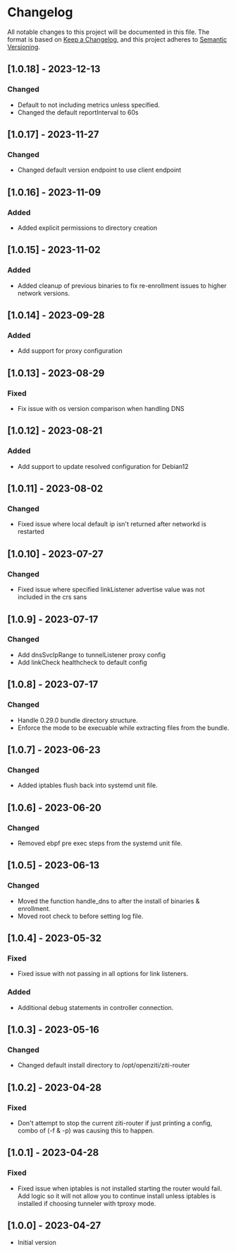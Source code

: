 # Changelog

All notable changes to this project will be documented in this file. The format is based on [Keep a Changelog](https://keepachangelog.com/en/1.0.0/), and this project adheres to [Semantic Versioning](https://semver.org/spec/v2.0.0.html).
## [1.0.18] - 2023-12-13

### Changed

- Default to not including metrics unless specified.
- Changed the default reportInterval to 60s

## [1.0.17] - 2023-11-27

### Changed

- Changed default version endpoint to use client endpoint


## [1.0.16] - 2023-11-09

### Added

- Added explicit permissions to directory creation

## [1.0.15] - 2023-11-02

### Added

- Added cleanup of previous binaries to fix re-enrollment issues to higher network versions.

## [1.0.14] - 2023-09-28

### Added

- Add support for proxy configuration

## [1.0.13] - 2023-08-29

### Fixed

- Fix issue with os version comparison when handling DNS
## [1.0.12] - 2023-08-21

### Added

- Add support to update resolved configuration for Debian12

## [1.0.11] - 2023-08-02

### Changed

- Fixed issue where local default ip isn't returned after networkd is restarted

## [1.0.10] - 2023-07-27

### Changed

 - Fixed issue where specified linkListener advertise value was not included in the crs sans

## [1.0.9] - 2023-07-17

### Changed

- Add dnsSvcIpRange to tunnelListener proxy config
- Add linkCheck healthcheck to default config

## [1.0.8] - 2023-07-17

### Changed

- Handle 0.29.0 bundle directory structure.
- Enforce the mode to be execuable while extracting files from the bundle.

## [1.0.7] - 2023-06-23

### Changed

- Added iptables flush back into systemd unit file.

## [1.0.6] - 2023-06-20

### Changed

- Removed ebpf pre exec steps from the systemd unit file.

## [1.0.5] - 2023-06-13

### Changed

- Moved the function handle_dns to after the install of binaries & enrollment.
- Moved root check to before setting log file.

## [1.0.4] - 2023-05-32

### Fixed

- Fixed issue with not passing in all options for link listeners.

### Added

- Additional debug statements in controller connection.

## [1.0.3] - 2023-05-16

### Changed

- Changed default install directory to /opt/openziti/ziti-router

## [1.0.2] - 2023-04-28

### Fixed 

- Don't attempt to stop the current ziti-router if just printing a config, combo of (-f & -p) was 
  causing this to happen.

## [1.0.1] - 2023-04-28

### Fixed 

- Fixed issue when iptables is not installed starting the router would fail.
  Add logic so it will not allow you to continue install unless iptables
  is installed if choosing tunneler with tproxy mode. 

## [1.0.0] - 2023-04-27

- Initial version
